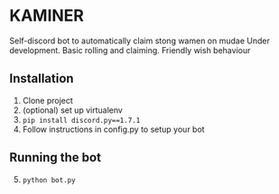 # KAMINER 
Self-discord bot to automatically claim stong wamen on mudae
Under development. Basic rolling and claiming. Friendly wish behaviour

## Installation
1. Clone project
2. (optional) set up virtualenv
3. `pip install discord.py==1.7.1`
4. Follow instructions in config.py to setup your bot

## Running the bot
5. `python bot.py`

